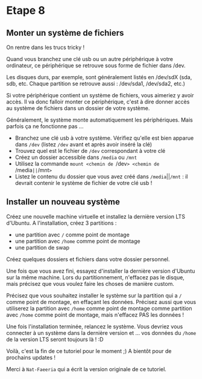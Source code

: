 # Etape 8

## Monter un système de fichiers

On rentre dans les trucs tricky ! 

Quand vous branchez une clé usb ou un autre périphérique à votre ordinateur, ce périphérique se retrouve sous forme de fichier dans /dev.

Les disques durs, par exemple, sont généralement listés en /dev/sdX (sda, sdb, etc. Chaque partition se retrouve aussi : /dev/sda1, /dev/sda2, etc.)

Si votre périphérique contient un système de fichiers, vous aimeriez y avoir accès. Il va donc falloir monter ce périphérique, c'est à dire donner accès au système de fichiers dans un dossier de votre système.

Généralement, le système monte automatiquement les périphériques. Mais parfois ça ne fonctionne pas ... 

  * Branchez une clé usb à votre système. Vérifiez qu'elle est bien apparue dans `/dev` (listez `/dev` avant et après avoir inséré la clé)
  * Trouvez quel est le fichier de `/dev` correspondant à votre clé
  * Créez un dossier accessible dans `/media` ou `/mnt`
  * Utilisez la commande `mount <chemin de `/dev`> <chemin de `/media`||`/mnt`>`
  * Listez le contenu du dossier que vous avez créé dans `/media`||`/mnt` : il devrait contenir le système de fichier de votre clé usb !

## Installer un nouveau système

Créez une nouvelle machine virtuelle et installez la dernière version LTS d'Ubuntu. A l'installation, créez 3 partitions : 
  * une partition avec `/` comme point de montage
  * une partition avec `/home` comme point de montage
  * une partition de swap

Créez quelques dossiers et fichiers dans votre dossier personnel.

Une fois que vous avez fini, essayez d'installer la dernière version d'Ubuntu sur la même machine. Lors du partitionnement, n'effacez pas le disque, mais précisez que vous voulez faire les choses de manière custom.

Précisez que vous souhaitez installer le système sur la partition qui a `/` comme point de montage, en effaçant les données. Précisez aussi que vous utiliserez la partition avec `/home` comme point de montage comme partition avec `/home` comme point de montage, mais n'effacez PAS les données ! 

Une fois l'installation terminée, relancez le système. Vous devriez vous connecter à un système dans la dernière version et ... vos données du `/home` de la version LTS seront toujours là ! :D

Voilà, c'est la fin de ce tutoriel pour le moment ;) A bientôt pour de prochains updates !

Merci à `Nat-Faeeria` qui a écrit la version originale de ce tutoriel.
